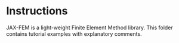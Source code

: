 # Instructions

JAX-FEM is a light-weight Finite Element Method library. This folder contains tutorial examples with explanatory comments.
